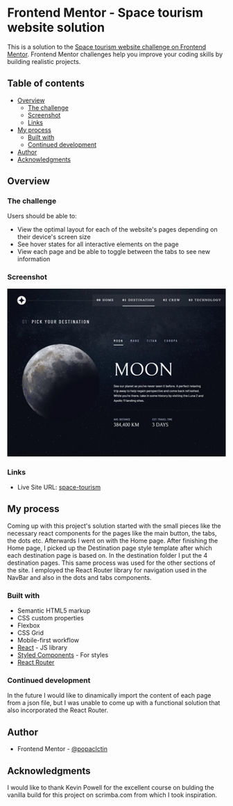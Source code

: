 # Frontend Mentor - Space tourism website solution

This is a solution to the [Space tourism website challenge on Frontend Mentor](https://www.frontendmentor.io/challenges/space-tourism-multipage-website-gRWj1URZ3). Frontend Mentor challenges help you improve your coding skills by building realistic projects.

## Table of contents

- [Overview](#overview)
  - [The challenge](#the-challenge)
  - [Screenshot](#screenshot)
  - [Links](#links)
- [My process](#my-process)
  - [Built with](#built-with)
  - [Continued development](#continued-development)
- [Author](#author)
- [Acknowledgments](#acknowledgments)

## Overview

### The challenge

Users should be able to:

- View the optimal layout for each of the website's pages depending on their device's screen size
- See hover states for all interactive elements on the page
- View each page and be able to toggle between the tabs to see new information

### Screenshot

![](./screenshot.png)

### Links

- Live Site URL: [space-tourism](https://trusting-shannon-e163c9.netlify.app)

## My process

Coming up with this project's solution started with the small pieces like the necessary react components for the pages like the main button, the tabs, the dots etc. Afterwards I went on with the Home page. After finishing the Home page, I picked up the Destination page style template after which each destination page is based on. In the destination folder I put the 4 destination pages. This same process was used for the other sections of the site. I employed the React Router library for navigation used in the NavBar and also in the dots and tabs components.

### Built with

- Semantic HTML5 markup
- CSS custom properties
- Flexbox
- CSS Grid
- Mobile-first workflow
- [React](https://reactjs.org/) - JS library
- [Styled Components](https://styled-components.com/) - For styles
- [React Router](https://reactrouter.com/)

### Continued development

In the future I would like to dinamically import the content of each page from a json file, but I was unable to come up with a functional solution that also incorporated the React Router.

## Author

- Frontend Mentor - [@popaclctin](https://www.frontendmentor.io/profile/popaclctin)

## Acknowledgments

I would like to thank Kevin Powell for the excellent course on bulding the vanilla build for this project on scrimba.com from which I took inspiration.
